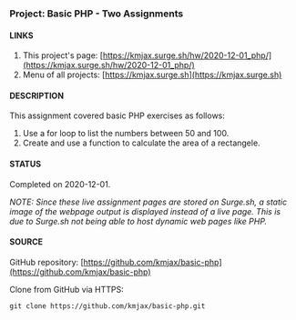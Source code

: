 ### Project: Basic PHP - Two Assignments

#### LINKS

1. This project's page: [https://kmjax.surge.sh/hw/2020-12-01_php/](https://kmjax.surge.sh/hw/2020-12-01_php/)
1. Menu of all projects: [https://kmjax.surge.sh](https://kmjax.surge.sh)

#### DESCRIPTION

This assignment covered basic PHP exercises as follows:

1. Use a for loop to list the numbers between 50 and 100.
1. Create and use a function to calculate the area of a rectangele.

#### STATUS

Completed on 2020-12-01.

_NOTE: Since these live assignment pages are stored on Surge.sh, a static image of the webpage output is displayed instead of a live page. This is due to Surge.sh not being able to host dynamic web pages like PHP._



#### SOURCE

GitHub repository: [https://github.com/kmjax/basic-php](https://github.com/kmjax/basic-php)

Clone from GitHub via HTTPS:

`git clone https://github.com/kmjax/basic-php.git`
